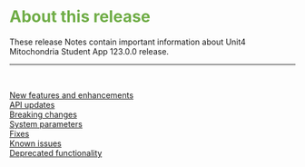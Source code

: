 # <span style="color:#70ad47">About this release</span>

These release Notes contain important information about Unit4 Mitochondria Student App 123.0.0 release.

---

<br>

<span style="color:#88AEC9">[New features and enhancements](/StudentApp/Release-Notes-About-this-release/New-features-and-enhancements.md)</span><br>
<span style="color:#88AEC9">[API updates](/StudentApp/API-updates)</span><br>
<span style="color:#88AEC9">[Breaking changes](/StudentApp/Breaking-changes)</span><br>
<span style="color:#88AEC9">[System parameters](/StudentApp/Release-Notes-About-this-release/System-parameters)</span><br>
<span style="color:#88AEC9">[Fixes](/StudentApp/Release-Notes-About-this-release/Fixes)</span><br>
<span style="color:#88AEC9">[Known issues](/StudentApp/Release-Notes-About-this-release/Known-issues)</span><br>
<span style="color:#88AEC9">[Deprecated functionality](/StudentApp/Release-Notes-About-this-release/Deprecated-functionality)</span><br>
